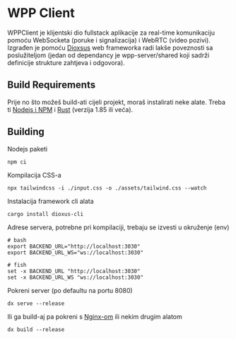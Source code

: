 # WPP Client

WPPClient je klijentski dio fullstack aplikacije za real-time komunikaciju
pomoću WebSocketa (poruke i signalizacija) i WebRTC (video pozivi).
Izgrađen je pomoću [Dioxsus](https://dioxuslabs.com/) web frameworka radi
lakše poveznosti sa poslužiteljom (jedan od dependancy je wpp-server/shared
koji sadrži definicije strukture zahtjeva i odgovora).

## Build Requirements

Prije no što možeš build-ati cijeli projekt, moraš instalirati neke alate.
Treba ti [Nodejs i NPM](https://nodejs.org/en) i [Rust](https://www.rust-lang.org/) (verzija 1.85 ili veća).

## Building

Nodejs paketi

```shell
npm ci
```

Kompilacija CSS-a

```shell
npx tailwindcss -i ./input.css -o ./assets/tailwind.css --watch
```

Instalacija framework cli alata

```shell
cargo install dioxus-cli
```

Adrese servera, potrebne pri kompilaciji, trebaju se izvesti u okruženje (env)

```shell
# bash
export BACKEND_URL="http://localhost:3030"
export BACKEND_URL_WS="ws://localhost:3030"
```

```fish
# fish
set -x BACKEND_URL "http://localhost:3030"
set -x BACKEND_URL_WS "ws://localhost:3030"
```

Pokreni server (po defaultu na portu 8080)

```shell
dx serve --release
```

Ili ga build-aj pa pokreni s [Nginx-om](https://nginx.org/) ili nekim drugim alatom

```shell
dx build --release
```
